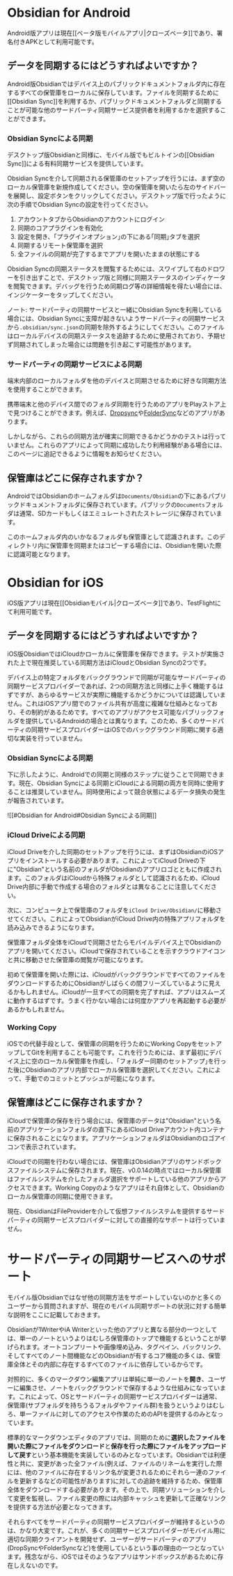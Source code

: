# Obsidian for Android

Android版アプリは現在[[ベータ版モバイルアプリ|クローズベータ]]であり、署名付きAPKとして利用可能です。

## データを同期するにはどうすればよいですか？

Android版Obsidianではデバイス上のパブリックドキュメントフォルダ内に存在するすべての保管庫をローカルに保存しています。ファイルを同期するために[[Obsidian Sync]]を利用するか、パブリックドキュメントフォルダと同期することが可能な他のサードパーティ同期サービス提供者を利用するかを選択することができます。

### Obsidian Syncによる同期

デスクトップ版Obsidianと同様に、モバイル版でもビルトインの[[Obsidian Sync]]による有料同期サービスを提供しています。

Obsidian Syncを介して同期される保管庫のセットアップを行うには、まず空のローカル保管庫を新規作成してください。空の保管庫を開いたら左のサイドバーを展開し、設定ボタンをクリックしてください。デスクトップ版で行ったように次の手順でObsidian Syncの設定を行ってください。

1. アカウントタブからObsidianのアカウントにログイン
2. 同期のコアプラグインを有効化
3. 設定を開き、｢プラグインオプション｣の下にある｢同期｣タブを選択
4. 同期するリモート保管庫を選択
5. 全ファイルの同期が完了するまでアプリを開いたままの状態にする

Obsidian Syncの同期ステータスを閲覧するためには、スワイプして右のドロワーを引き出すことで、デスクトップ版と同様に同期ステータスのインディケータを閲覧できます。デバッグを行うため同期ログ等の詳細情報を得たい場合には、インジケーターをタップしてください。

ノート: サードパーティの同期サービスと一緒にObsidian Syncを利用している場合には、Obsidian Syncに支障が起きないようサードパーティの同期サービスから`.obsidian/sync.json`の同期を除外するようにしてください。このファイルはローカルデバイスの同期ステータスを追跡するために使用されており、予期せず同期されてしまった場合には問題を引き起こす可能性があります。

### サードパーティの同期サービスによる同期

端末内部のローカルフォルダを他のデバイスと同期させるために好きな同期方法を使用することができます。

携帯端末と他のデバイス間でのフォルダ同期を行うためのアプリをPlayストア上で見つけることができます。例えば、[Dropsync](https://play.google.com/store/apps/details?id=com.ttxapps.dropsync)や[FolderSync](https://play.google.com/store/apps/details?id=dk.tacit.android.foldersync.lite)などのアプリがあります。

しかしながら、これらの同期方法が確実に同期できるかどうかのテストは行っていません。これらのアプリによって同期に成功したり利用経験がある場合には、このページに追記できるように情報をお知らせください。

## 保管庫はどこに保存されますか？

AndroidではObsidianのホームフォルダは`Documents/Obsidian`の下にあるパブリックドキュメントフォルダに保存されています。パブリックの`Documents`フォルダは通常、SDカードもしくはエミュレートされたストレージに保存されています。

このホームフォルダ内のいかなるフォルダも保管庫として認識されます。このディレクトリ内に保管庫を同期またはコピーする場合には、Obsidianを開いた際に認識可能となります。

# Obsidian for iOS

iOS版アプリは現在[[Obsidianモバイル|クローズベータ]]であり、TestFlightにて利用可能です。

## データを同期するにはどうすればよいですか？

iOS版ObsidianではiCloudかローカルに保管庫を保存できます。テストが実施された上で現在推奨している同期方法はiCloudとObsidian Syncの2つです。

デバイス上の特定フォルダをバックグラウンドで同期が可能なサードパーティの同期サービスプロバイダーであれば、2つの同期方法と同様に上手く機能するはずですが、あらゆるサービスが実際に機能するかどうかについては認識していません。これはiOSアプリ間でのファイル共有が高度に複雑な仕組みとなっており、その制約があるためです。すべてのアプリがアクセス可能なパブリックフォルダを提供しているAndroidの場合とは異なります。このため、多くのサードパーティの同期サービスプロバイダーはiOSでのバックグラウンド同期に関する適切な実装を行っていません。

### Obsidian Syncによる同期

下に示したように、Androidでの同期と同様のステップに従うことで同期できます。現在、Obsidian Syncによる同期とiCloudによる同期の両方を同時に使用することは推奨していません。同時使用によって競合状態によるデータ損失の発生が報告されています。

![[#Obsidian for Android#Obsidian Syncによる同期]]

### iCloud Driveによる同期

iCloud Driveを介した同期のセットアップを行うには、まずはObsidianのiOSアプリをインストールする必要があります。これによってiCloud Driveの下に"Obsidian"という名前のフォルダがObsidianのアプリロゴとともに作成されます。このフォルダはiCloudから特殊フォルダとして認識されるため、iCloud Drive内部に手動で作成する場合のフォルダとは異なることに注意してください。

次に、コンピュータ上で保管庫のフォルダを`iCloud Drive/Obsidian/`に移動させてください。これによってObsidianがiCloud Drive内の特殊アプリフォルダを読み込みできるようになります。

保管庫フォルダ全体をiCloudで同期させたらモバイルデバイス上でObsidianのアプリを開いてください。iCloudで保存されていることを示すクラウドアイコンと共に移動させた保管庫の閲覧が可能になります。

初めて保管庫を開いた際には、iCloudがバックグラウンドですべてのファイルをダウンロードするためにObsidianがしばらくの間フリーズしているように見えるかもしれません。iCloudが一旦すべての同期を完了すれば、アプリはスムーズに動作するはずです。うまく行かない場合には何度かアプリを再起動する必要があるかもしれません。

### Working Copy

iOSでの代替手段として、保管庫の同期を行うためにWorking CopyをセットアップしてGitを利用することも可能です。これを行うためには、まず最初にデバイス上に空のローカル保管庫を作成し、｢フォルダー同期のセットアップ｣を行った後にObsidianのアプリ内部でローカル保管庫を選択してください。これによって、手動でのコミットとプッシュが可能になります。

## 保管庫はどこに保存されますか？

iCloudで保管庫の保存を行う場合には、保管庫のデータは"Obsidian"という名前のアプリケーションフォルダの直下にあるiCloud Driveアカウント内コンテナに保存されることになります。アプリケーションフォルダはObsidianのロゴアイコンで表示されています。

iCloudでの同期を行わない場合には、保管庫はObsidianアプリのサンドボックスファイルシステムに保存されます。現在、v0.0.14の時点ではローカル保管庫はファイルシステムを介したフォルダ選択をサポートしている他のアプリからアクセスできます。Working Copyのようなアプリはそれ自体として、Obsidianのローカル保管庫の同期に使用できます。

現在、ObsidianはFileProviderを介して仮想ファイルシステムを提供するサードパーティの同期サービスプロバイダーに対しての直接的なサポートは行っていません。

# サードパーティの同期サービスへのサポート

モバイル版Obsidianではなぜ他の同期方法をサポートしていないのかと多くのユーザーから質問されますが、現在のモバイル同期サポートの状況に対する簡単な説明をここに記載しておきます。

Obsidianが1WriterやiA Writerといった他のアプリと異なる部分の一つとしては、単一のノートというよりはむしろ保管庫のトップで機能するということが挙げられます。オートコンプリートや画像埋め込み、タグペイン、バックリンク、そしてすべてのノート間機能などのObsidianが有するコア機能の多くは、保管庫全体とその内部に存在するすべてのファイルに依存しているからです。

対照的に、多くのマークダウン編集アプリは単純に単一のノートを**開き**、ユーザーに編集させ、ノートをバックグラウンドで保存するような仕組みになっています。これによって、OSとサードパーティの同期サービスプロバイダーは通常、保管庫(サブフォルダを持ちうるフォルダやファイル群)を扱うというよりはむしろ、単一ファイルに対してのアクセスや作業のためのAPIを提供するのみとなっています。

標準的なマークダウンエディタのアプリでは、同期のために**選択したファイルを開いた際にファイルをダウンロード**と**保存を行った際にファイルをアップロードして戻す**という基本機能を実装しているのみとなっています。Obsidianでは利便性と共に、変更があった全ファイル(例えば、ファイルのリネームを実行した際には、他のファイルに存在するリンク名が変更されるためにそれら一連のファイルを更新するなどの可能性があります)に対しての追跡を維持するため、保管庫全体をダウンロードする必要があります。その上で、同期ソリューションを介して変更を監視し、ファイル変更の際には内部キャッシュを更新して正確なリンクを提供する方法が必要となってきます。

それらすべてをサードパーティの同期サービスプロバイダーが維持するというのは、かなり大変です。これが、多くの同期サービスプロバイダーがモバイル用に適切な同期クライアントを開発せず、ユーザーがサードパーティのアプリ(DropSyncやFolderSyncなど)を使用しているという事の理由の一つとなっています。残念ながら、iOSではそのようなアプリはサンドボックスがあるために存在しえないのです。

